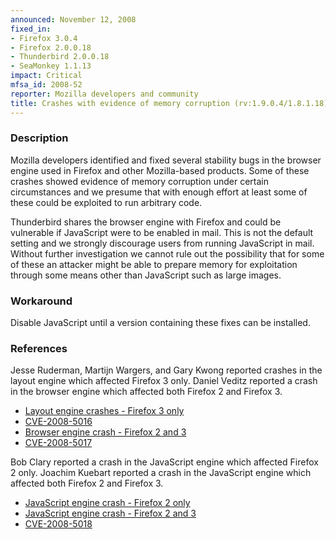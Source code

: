 ```yaml
---
announced: November 12, 2008
fixed_in:
- Firefox 3.0.4
- Firefox 2.0.0.18
- Thunderbird 2.0.0.18
- SeaMonkey 1.1.13
impact: Critical
mfsa_id: 2008-52
reporter: Mozilla developers and community
title: Crashes with evidence of memory corruption (rv:1.9.0.4/1.8.1.18)
---
```


<h3>Description</h3>

<p>Mozilla developers identified and fixed several stability bugs in the browser
engine used in Firefox and other Mozilla-based products. Some of these crashes
showed evidence of memory corruption under certain circumstances and we presume
that with enough effort at least some of these could be exploited to run
arbitrary code.</p>

<p class="note">Thunderbird shares the browser engine with Firefox and could be
vulnerable if JavaScript were to be enabled in mail. This is not the default
setting and we strongly discourage users from running JavaScript in
mail. Without further investigation we cannot rule out the possibility that for
some of these an attacker might be able to prepare memory for exploitation
through some means other than JavaScript such as large images.</p>

<h3>Workaround</h3>

<p>Disable JavaScript until a version containing these fixes can be installed.</p>

<h3>References</h3>

<p>Jesse Ruderman, Martijn Wargers, and Gary Kwong reported crashes in the layout engine
which affected Firefox 3 only.  Daniel Veditz reported a crash in the browser
engine which affected both Firefox 2 and Firefox 3.</p>
<ul>
  <li><a href="https://bugzilla.mozilla.org/buglist.cgi?bug_id=439206,453406,458637,444864,452157,449111,444260,433429,443528,430394,457375">
      Layout engine crashes - Firefox 3 only</a></li>
  <li><a class="ex-ref" href="http://cve.mitre.org/cgi-bin/cvename.cgi?name=CVE-2008-5016">CVE-2008-5016</a></li>
  <li><a href="https://bugzilla.mozilla.org/show_bug.cgi?id=455987">Browser engine crash - Firefox 2 and 3</a></li>
  <li><a class="ex-ref" href="http://cve.mitre.org/cgi-bin/cvename.cgi?name=CVE-2008-5017">CVE-2008-5017</a></li>
</ul>

<p>Bob Clary reported a crash in the JavaScript engine which affected Firefox 2
only.  Joachim Kuebart reported a crash in the JavaScript engine which affected
both Firefox 2 and Firefox 3.</p>
<ul>
  <li><a href="https://bugzilla.mozilla.org/show_bug.cgi?id=454113">JavaScript
  engine crash - Firefox 2 only</a></li>
  <li><a href="https://bugzilla.mozilla.org/show_bug.cgi?id=452786">JavaScript
  engine crash - Firefox 2 and 3</a></li>
  <li><a class="ex-ref" href="http://cve.mitre.org/cgi-bin/cvename.cgi?name=CVE-2008-5018">CVE-2008-5018</a></li>
</ul>



